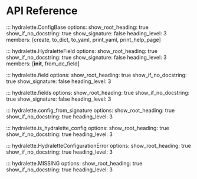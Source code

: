 # API Reference

::: hydralette.ConfigBase
    options:
        show_root_heading: true
        show_if_no_docstring: true
        show_signature: false
        heading_level: 3
        members: [create, to_dict, to_yaml, print_yaml, print_help_page]

::: hydralette.HydraletteField
    options:
        show_root_heading: true
        show_if_no_docstring: true
        show_signature: false
        heading_level: 3
        members: [__init__, from_dc_field]

::: hydralette.field
    options:
        show_root_heading: true
        show_if_no_docstring: true
        show_signature: false
        heading_level: 3

::: hydralette.fields
    options:
        show_root_heading: true
        show_if_no_docstring: true
        show_signature: false
        heading_level: 3

::: hydralette.config_from_signature
    options:
        show_root_heading: true
        show_if_no_docstring: true
        heading_level: 3

::: hydralette.is_hydralette_config
    options:
        show_root_heading: true
        show_if_no_docstring: true
        heading_level: 3

::: hydralette.HydraletteConfigurationError
    options:
        show_root_heading: true
        show_if_no_docstring: true
        heading_level: 3

::: hydralette.MISSING
    options:
        show_root_heading: true
        show_if_no_docstring: true
        heading_level: 3
